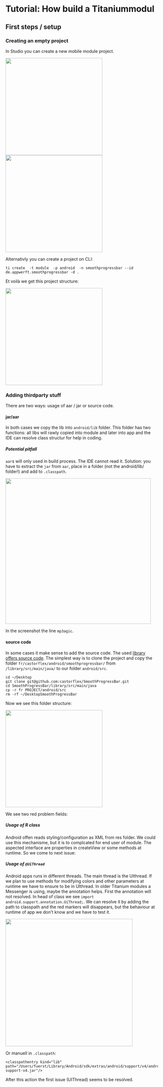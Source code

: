 
# Tutorial: How build a Titaniummodul

## First steps / setup

### Creating an empty project

In Studio you can create a new mobile module project. 

<img src="https://i.imgur.com/SCXhpUa.png" width=320 /> <img src="https://i.imgur.com/Z3CImFH.png" width=320 />

Alternativly you can create a project on CLI:

```
ti create  -t module  -p android  -n smoothprogressbar --id de.appwerft.smoothprogressbar -d .
```
Et voilà we get this project structure:

<img src="https://i.imgur.com/sIqFh06.png" width=320 />

### Adding thirdparty stuff

There are two ways: usage of aar / jar or source code.

#### jar/aar

In both cases we copy the lib into `android/lib` folder. This folder has two functions: all libs will rawly copied into module and later into app and the IDE can resolve class structur for help in coding. 
##### Potential pitfall
`aar`s will only used in build process. The IDE cannot read it. Solution: you have to extract the `jar` from `aar`, place in a folder (not the android/lib/ folder!) and add to `.classpath`.

<img src="https://i.imgur.com/CPXuEDf.png" width=480 />

In the screenshot the line `mp3agic`.

#### source code
In some cases it make sense to add the source code. The used [library offers source code](https://github.com/castorflex/SmoothProgressBar/tree/master/library/src/main/java/fr/castorflex/android/smoothprogressbar). The simplest way is to clone the  project and copy the folder `fr/castorflex/android/smoothprogressbar/` from `/library/src/main/java/` to our folder `android/src`.

```
cd ~/Desktop
git clone git@github.com:castorflex/SmoothProgressBar.git
cd SmoothProgressBar/library/src/main/java
cp -r fr PROJECT/android/src
rm -rf ~/DesktopSmoothProgressBar
```
Now we see this folder structure:

<img src="https://i.imgur.com/Qt91BL4.png" width=320 />

We see two red problem fields:

##### Usage of R class

Android offen reads styling/configuration as XML from res folder. We could use this mechanisme, but it is to complcated for end user of module. The aspected interface are properties in createView or some methods at runtime. So we come to next issue: 

##### Usage of `@UiThread`
Android apps runs in different threads. The main thread is the UIthread. If we plan to use methods for modifying colors and other parameters at runtime we have to ensure to be in UIthread. In older Titanium modules a Messenger is using, maybe the annotation helps. First the annotation will not resolved. In head of class we see `import android.support.annotation.UiThread;`. We can resolve it by adding the path to classpath and the red markers will disappears, but the behaviour at runtime of app we don't know and we have to test it.

<img src="https://i.imgur.com/8hseiZT.png" width=420 />

Or manuell in `.classpath`:

```
<classpathentry kind="lib" path="/Users/fuerst/Library/Android/sdk/extras/android/support/v4/android-support-v4.jar"/>
```

After this action the first issue (UIThread) seems to be resolved. 